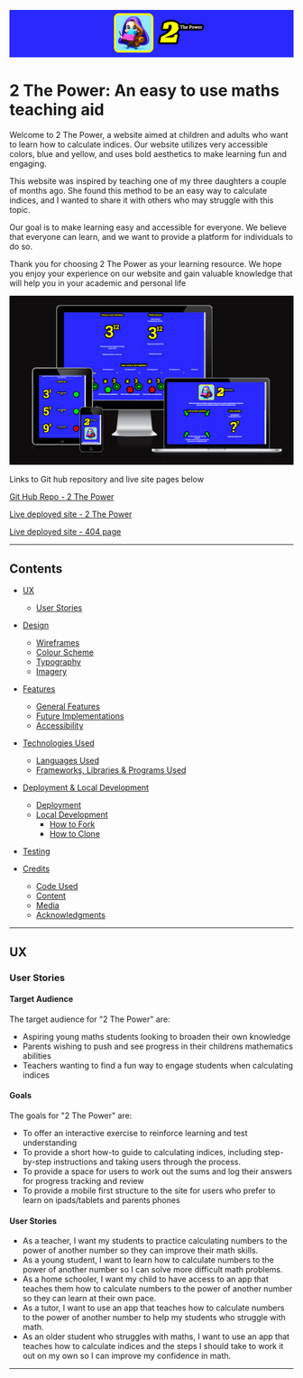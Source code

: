 ![2 The Power Banner](assets/images/readme-banner.png)
# 2 The Power: An easy to use maths teaching aid

Welcome to 2 The Power, a website aimed at children and adults who want to learn how to calculate indices. Our website utilizes very accessible colors, blue and yellow, and uses bold aesthetics to make learning fun and engaging.

This website was inspired by teaching one of my three daughters a couple of months ago. She found this method to be an easy way to calculate indices, and I wanted to share it with others who may struggle with this topic.

Our goal is to make learning easy and accessible for everyone. We believe that everyone can learn, and we want to provide a platform for individuals to do so.

Thank you for choosing 2 The Power as your learning resource. We hope you enjoy your experience on our website and gain valuable knowledge that will help you in your academic and personal life

![Am i reponsive - 2 The Power Screenshot](assets/images/responsive-screenshot.png)

Links to Git hub repository and live site pages below

[Git Hub Repo - 2 The Power](https://github.com/Bowlesy666/2thepower)

[Live deployed site - 2 The Power](https://bowlesy666.github.io/2thepower/)

[Live deployed site - 404 page](https://bowlesy666.github.io/2thepower/404.html)

___

## Contents

* [UX](#UX)
  * [User Stories](#User-Stories)

* [Design](#design)
  * [Wireframes](#wireframes)
  * [Colour Scheme](#colour-scheme)
  * [Typography](#typography)
  * [Imagery](#imagery)

* [Features](#features)
  * [General Features](#general-features)
  * [Future Implementations](#future-implementations)
  * [Accessibility](#accessibility)

* [Technologies Used](#technologies-used)
  * [Languages Used](#languages-used)
  * [Frameworks, Libraries & Programs Used](#frameworks-libraries--programs-used)

* [Deployment & Local Development](#deployment--local-development)
  * [Deployment](#deployment)
  * [Local Development](#local-development)
    * [How to Fork](#how-to-fork)
    * [How to Clone](#how-to-clone)

* [Testing](#testing)

* [Credits](#credits)
  * [Code Used](#code-used)
  * [Content](#content)
  * [Media](#media)
  * [Acknowledgments](#acknowledgments)

___

## UX

### User Stories

#### Target Audience

The target audience for "2 The Power" are:

* Aspiring young maths students looking to broaden their own knowledge
* Parents wishing to push and see progress in their childrens mathematics abilities
* Teachers wanting to find a fun way to engage students when calculating indices

#### Goals

The goals for "2 The Power" are:

* To offer an interactive exercise to reinforce learning and test understanding
* To provide a short how-to guide to calculating indices, including step-by-step instructions and taking users through the process.
* To provide a space for users to work out the sums and log their answers for progress tracking and review
* To provide a mobile first structure to the site for users who prefer to learn on ipads/tablets and parents phones

#### User Stories

* As a teacher, I want my students to practice calculating numbers to the power of another number so they can improve their math skills.
* As a young student, I want to learn how to calculate numbers to the power of another number so I can solve more difficult math problems.
* As a home schooler, I want my child to have access to an app that teaches them how to calculate numbers to the power of another number so they can learn at their own pace.
* As a tutor, I want to use an app that teaches how to calculate numbers to the power of another number to help my students who struggle with math.
* As an older student who struggles with maths, I want to use an app that teaches how to calculate indices and the steps I should take to work it out on my own so I can improve my confidence in math.

___
